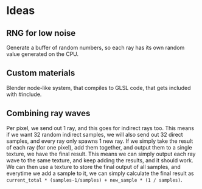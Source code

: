 # Ideas
## RNG for low noise
Generate a buffer of random numbers, so each ray has its own random value generated on the CPU.

## Custom materials
Blender node-like system, that compiles to GLSL code, that gets included with #include.

## Combining ray waves
Per pixel, we send out 1 ray, and this goes for indirect rays too. This means if we want 32 random indirect samples, we will also send out 32 direct samples, and every ray only spawns 1 new ray.
If we simply take the result of each ray (for one pixel), add them together, and output them to a single texture, we have the final result. This means we can simply output each ray wave to the same texture, and keep adding the results, and it should work.
We can then use a texture to store the final output of all samples, and everytime we add a sample to it, we can simply calculate the final result as `current_total * (samples-1/samples) + new_sample * (1 / samples)`.
